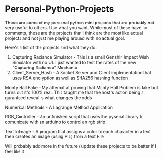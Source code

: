# Personal-Python-Projects
These are some of my personal python mini projects that are probably not very useful to others. Use what you want.
While most of these have no comments, these are the projects that I think are the most like actual projects and not just me playing around with no actual goal.

Here's a list of the projects and what they do:
1. Capturing Radiance Simulator - This is a small Genshin Impact Wish Simulator with no UI. I just wanted to test the rates of the new "Capturing Radiance" Mechanic
2. Client_Server_Hash - A Socket Server and Client implementation that uses RSA encryption as well as SHA256 hashing function

Monty Hall Fake - My attempt at proving that Monty Hall Problem is fake but turns out it's 100% real. This taught me that the host's action being a guranteed reveal is what changes the odds

Numerical Methods - A Lagrange Method Application

RGB_Controller - An unfinished script that uses the pyserial library to comunicate with an arduino to control an rgb strip

TextToImage - A program that assigns a color to each character in a text then creates an image (using PIL) from a text File

Will probably add more in the future / update these projects to be better if I feel like it
